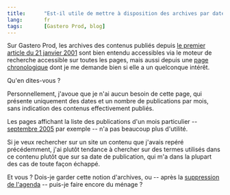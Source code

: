 ```yaml
--- 
title:      "Est-il utile de mettre à disposition des archives par date de publication ?" 
lang:       fr 
tags:       [Gastero Prod, blog]
---
```


Sur Gastero Prod, les archives des contenus publiés depuis [le premier article du 21 janvier 2001](/2001/01/vous-connaissez-arnold.html) sont bien entendu accessibles via le moteur de recherche accessible sur toutes les pages, mais aussi depuis une [page chronologique](/archives.html) dont je me demande bien si elle a un quelconque intérêt.

Qu'en dites-vous ?


Personnellement, j'avoue que je n'ai aucun besoin de cette page, qui présente uniquement des dates et un nombre de publications par mois, sans indication des contenus effectivement publiés.

Les pages affichant la liste des publications d'un mois particulier -- [septembre 2005](/2005/09/) par exemple -- n'a pas beaucoup plus d'utilité. 

Si je veux rechercher sur un site un contenu que j'avais repéré précédemment, j'ai plutôt tendance à chercher sur des termes utilisés dans ce contenu plutôt que sur sa date de publication, qui m'a dans la plupart des cas de toute façon échappé.

Et vous ? Dois-je garder cette notion d'archives, ou -- après la [suppression de l'agenda](/2005/11/la-fin-de-l-agenda-gastero-prod.html) -- puis-je faire encore du ménage ?
